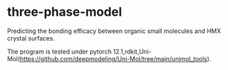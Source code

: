 # three-phase-model
Predicting the bonding efficacy between organic small molecules and HMX crystal surfaces.

The program is tested under pytorch 12.1,rdkit,Uni-Mol(https://github.com/deepmodeling/Uni-Mol/tree/main/unimol_tools).
